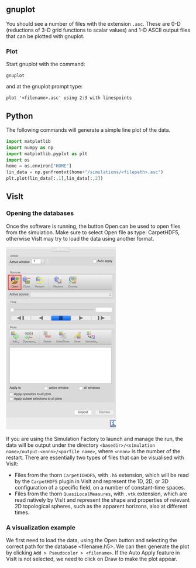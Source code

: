 ## gnuplot

You should see a number of files with the extension `.asc`. These are 0-D (reductions of 3-D grid functions to scalar values) and 1-D ASCII output files that can be plotted with gnuplot.

### Plot

Start gnuplot with the command:

```
gnuplot
```

and at the gnuplot prompt type:

```
plot '<filename>.asc' using 2:3 with linespoints
```

## Python

The following commands will generate a simple line plot of the data.

```python
import matplotlib
import numpy as np
import matplotlib.pyplot as plt
import os
home = os.environ["HOME"]
lin_data = np.genfromtxt(home+"/simulations/<filepath>.asc")
plt.plot(lin_data[:,1],lin_data[:,2])
```

## VisIt

### Opening the databases

Once the software is running, the button Open can be used to open files from the simulation. Make sure to select Open file as type: CarpetHDF5, otherwise VisIt may try to load the data using another format.

![vt-1](media/vt-1.png)

If you are using the Simulation Factory to launch and manage the run, the data will be output under the directory `<basedir>/<simulation name>/output-<nnnn>/<parfile name>`, where `<nnnn>` is the number of the restart. There are essentially two types of files that can be visualised with VisIt:

- Files from the thorn `CarpetIOHDF5`, with `.h5` extension, which will be read by the `CarpetHDF5` plugin in VisIt and represent the 1D, 2D, or 3D configuration of a specific field, on a number of constant-time spaces.
- Files from the thorn `QuasiLocalMeasures`, with `.vtk` extension, which are read natively by VisIt and represent the shape and properties of relevant 2D topological spheres, such as the apparent horizons, also at different times.

### A visualization example

We first need to load the data, using the Open button and selecting the correct path for the database <filename.h5>. We can then generate the plot by clicking `Add > Pseudocolor > <filename>`. If the Auto Apply feature in VisIt is not selected, we need to click on Draw to make the plot appear.